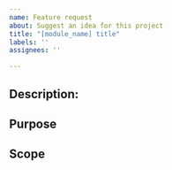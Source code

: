```yaml
---
name: Feature request
about: Suggest an idea for this project
title: "[module_name] title"
labels: ''
assignees: ''

---
```


## Description:

## Purpose

## Scope
